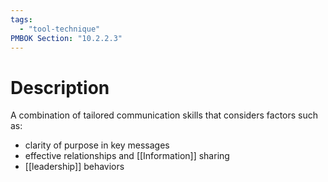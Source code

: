 ```yaml
---
tags:
  - "tool-technique"
PMBOK Section: "10.2.2.3"
---
```

# Description
A combination of tailored communication skills that considers factors such as:
- clarity of purpose in key messages
- effective relationships and [[Information]] sharing
- [[leadership]] behaviors